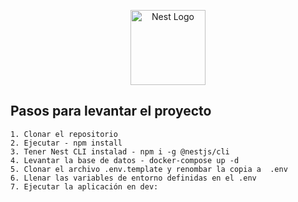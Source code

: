 <p align="center">
  <a href="http://nestjs.com/" target="blank"><img src="https://nestjs.com/img/logo-small.svg" width="120" alt="Nest Logo" /></a>
</p>

## Pasos para levantar el proyecto

```
1. Clonar el repositorio
2. Ejecutar - npm install
3. Tener Nest CLI instalad - npm i -g @nestjs/cli
4. Levantar la base de datos - docker-compose up -d
5. Clonar el archivo .env.template y renombar la copia a  .env
6. Llenar las variables de entorno definidas en el .env
7. Ejecutar la aplicación en dev:
```
